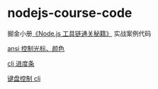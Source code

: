 # nodejs-course-code

掘金小册[《Node.js 工具链通关秘籍》](https://juejin.cn/book/7408937821752262665) 实战案例代码

[ansi 控制光标、颜色](./ansi-test)

[cli 进度条](./cli-progress-test/)

[键盘控制 cli](./keyboard-control/)


